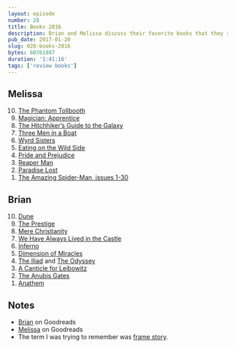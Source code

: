 ```yaml
---
layout: episode
number: 28
title: Books 2016
description: Brian and Melissa discuss their favorite books that they read for the first time in 2016.
pub_date: 2017-01-20
slug: 028-books-2016
bytes: 60761897
duration: '1:41:16'
tags: ['review books']
---
```


<h2>Melissa</h2>
<ol reversed>
<li><a href="https://www.goodreads.com/review/show/1596429700">The Phantom Tollbooth</a></li>
<li><a href="https://www.goodreads.com/review/show/1615237374">Magician: Apprentice</a></li>
<li><a href="https://www.goodreads.com/book/show/11.The_Hitchhiker_s_Guide_to_the_Galaxy">The Hitchhiker’s Guide to the Galaxy</a></li>
<li><a href="https://www.goodreads.com/book/show/4921.Three_Men_in_a_Boat">Three Men in a Boat</a></li>
<li><a href="https://www.goodreads.com/review/show/1610834533">Wyrd Sisters</a></li>
<li><a href="https://www.goodreads.com/review/show/1595136211">Eating on the Wild Side</a></li>
<li><a href="https://www.goodreads.com/review/show/1768049318">Pride and Prejudice</a></li>
<li><a href="https://www.goodreads.com/review/show/1610835391">Reaper Man</a></li>
<li><a href="https://www.goodreads.com/book/show/15997.Paradise_Lost">Paradise Lost</a></li>
<li><a href="https://www.goodreads.com/book/show/754022.Marvel_Masterworks">The Amazing Spider-Man, issues 1-30</a></li>
</ol>

<h2>Brian</h2>
<ol reversed>
<li><a href="https://www.goodreads.com/review/show/1165502787">Dune</a></li>
<li><a href="https://www.goodreads.com/review/show/1579505965">The Prestige</a></li>
<li><a href="https://www.goodreads.com/review/show/1599830425">Mere Christianity</a></li>
<li><a href="https://www.goodreads.com/review/show/1414444075">We Have Always Lived in the Castle</a></li>
<li><a href="https://www.goodreads.com/review/show/1610884523">Inferno</a></li>
<li><a href="https://www.goodreads.com/review/show/1414441312">Dimension of Miracles</a></li>
<li><a href="https://www.goodreads.com/review/show/1734581881">The Iliad</a> and <a href="https://www.goodreads.com/review/show/1820893679">The Odyssey</a></li>
<li><a href="https://www.goodreads.com/review/show/1773483896">A Canticle for Leibowitz</a></li>
<li><a href="https://www.goodreads.com/review/show/1414419125">The Anubis Gates</a></li>
<li><a href="https://www.goodreads.com/review/show/1414441312">Anathem</a></li>
</ol>

<h2>Notes</h2>
<ul>
<li><a href="https://www.goodreads.com/user/show/4812558-brian-koser">Brian</a> on Goodreads</li>
<li><a href="https://www.goodreads.com/user/show/54340861-melissa">Melissa</a> on Goodreads</li>
<li>The term I was trying to remember was <a href="https://en.m.wikipedia.org/wiki/Frame_story">frame story</a>.</li>
</ul>